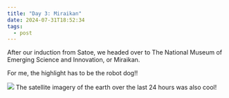 ```yaml
---
title: "Day 3: Miraikan"
date: 2024-07-31T18:52:34
tags:
  - post
---
```

After our induction from Satoe, we headed over to The National Museum of Emerging Science and Innovation, or Miraikan. 

For me, the highlight has to be the robot dog!!

![](/japan/media/1000018765.jpg)
The satellite imagery of the earth over the last 24 hours was also cool!




